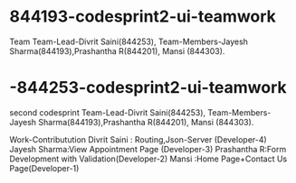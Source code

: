 # 844193-codesprint2-ui-teamwork
Team
Team-Lead-Divrit Saini(844253),
Team-Members-Jayesh Sharma(844193),Prashantha R(844201), Mansi (844303).



# -844253-codesprint2-ui-teamwork
second codesprint
Team-Lead-Divrit Saini(844253),
Team-Members-Jayesh Sharma(844193),Prashantha R(844201), Mansi (844303).

Work-Contributution
Divrit Saini : Routing,Json-Server (Developer-4)
Jayesh Sharma:View Appointment Page (Developer-3)
Prashantha R:Form Development with Validation(Developer-2)
Mansi :Home Page+Contact Us Page(Developer-1)
